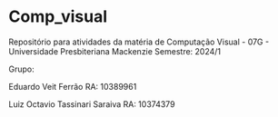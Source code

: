 # Comp_visual

Repositório para atividades da matéria de Computação Visual - 07G - Universidade Presbiteriana Mackenzie
Semestre: 2024/1

Grupo:

Eduardo Veit Ferrão RA: 10389961

Luiz Octavio Tassinari Saraiva
RA: 10374379

